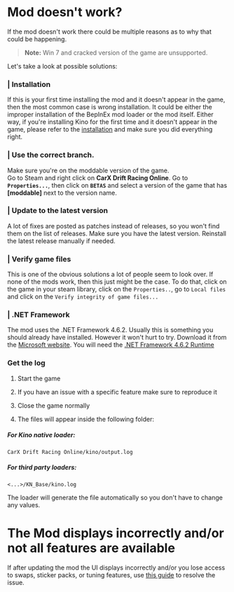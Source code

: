 # Mod doesn't work?  
If the mod doesn't work there could be multiple reasons as to why that could be happening.
> **Note:** Win 7 and cracked version of the game are unsupported.

Let's take a look at possible solutions:

### **|** Installation  
If this is your first time installing the mod and it doesn't appear in the game, then the most common case is wrong installation. It could be either the improper installation of the BepInEx mod loader or the mod itself. Either way, if you're installing Kino for the first time and it doesn't appear in the game, please refer to the [installation](../../INSTALL.md) and make sure you did everything right.

### **|** Use the correct branch. 
Make sure you're on the moddable version of the game.  
Go to Steam and right click on **CarX Drift Racing Online**. Go to **`Properties...`**, then click on **`BETAS`** and select a version of the game that has **[moddable]** next to the version name.

### **|** Update to the latest version
A lot of fixes are posted as patches instead of releases, so you won't find them on the list of releases. Make sure you have the latest version. Reinstall the latest release manually if needed.

### **|** Verify game files
This is one of the obvious solutions a lot of people seem to look over. If none of the mods work, then this just might be the case. To do that, click on the game in your steam library, click on the `Properties..`, go to `Local files` and click on the `Verify integrity of game files...`

### **|** .NET Framework
The mod uses the .NET Framework 4.6.2. Usually this is something you should already have installed. However it won't hurt to try. Download it from the [Microsoft website](https://dotnet.microsoft.com/download/dotnet-framework/net462). You will need the [.NET Framework 4.6.2 Runtime](https://dotnet.microsoft.com/download/dotnet-framework/thank-you/net462-web-installer)

### **Get the log**

1. Start the game

2. If you have an issue with a specific feature make sure to reproduce it

3. Close the game normally

4. The files will appear inside the following folder:

##### **For Kino native loader:**
```
CarX Drift Racing Online/kino/output.log
```
##### **For third party loaders:**
```
<...>/KN_Base/kino.log
```

The loader will generate the file automatically so you don't have to change any values.

# The Mod displays incorrectly and/or not all features are available

If after updating the mod the UI displays incorrectly and/or you lose access to swaps, sticker packs, or tuning features, use [this guide](ResourcesUpdate.md) to resolve the issue.

